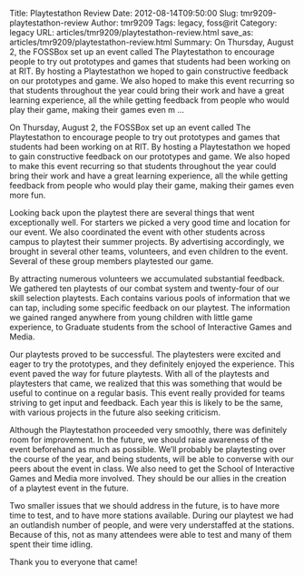 Title: Playtestathon Review
Date: 2012-08-14T09:50:00
Slug: tmr9209-playtestathon-review
Author: tmr9209
Tags: legacy, foss@rit
Category: legacy
URL: articles/tmr9209/playtestathon-review.html
save_as: articles/tmr9209/playtestathon-review.html
Summary: On Thursday, August 2, the FOSSBox set up an event called The Playtestathon to encourage people to try out prototypes and games that students had been working on at RIT. By hosting a Playtestathon we hoped to gain constructive feedback on our prototypes and game. We also hoped to make this event recurring so that students throughout the year could bring their work and have a great learning experience, all the while getting feedback from people who would play their game, making their games even m ... 

On Thursday, August 2, the FOSSBox set up an event called The Playtestathon to
encourage people to try out prototypes and games that students had been
working on at RIT. By hosting a Playtestathon we hoped to gain constructive
feedback on our prototypes and game. We also hoped to make this event
recurring so that students throughout the year could bring their work and have
a great learning experience, all the while getting feedback from people who
would play their game, making their games even more fun.

Looking back upon the playtest there are several things that went
exceptionally well. For starters we picked a very good time and location for
our event. We also coordinated the event with other students across campus to
playtest their summer projects. By advertising accordingly, we brought in
several other teams, volunteers, and even children to the event. Several of
these group members playtested our game.

By attracting numerous volunteers we accumulated substantial feedback. We
gathered ten playtests of our combat system and twenty-four of our skill
selection playtests. Each contains various pools of information that we can
tap, including some specific feedback on our playtest. The information we
gained ranged anywhere from young children with little game experience, to
Graduate students from the school of Interactive Games and Media.

Our playtests proved to be successful. The playtesters were excited and eager
to try the prototypes, and they definitely enjoyed the experience. This event
paved the way for future playtests. With all of the playtests and playtesters
that came, we realized that this was something that would be useful to
continue on a regular basis. This event really provided for teams striving to
get input and feedback. Each year this is likely to be the same, with various
projects in the future also seeking criticism.

Although the Playtestathon proceeded very smoothly, there was definitely room
for improvement. In the future, we should raise awareness of the event
beforehand as much as possible. We’ll probably be playtesting over the course
of the year, and being students, will be able to converse with our peers about
the event in class. We also need to get the School of Interactive Games and
Media more involved. They should be our allies in the creation of a playtest
event in the future.

Two smaller issues that we should address in the future, is to have more time
to test, and to have more stations available. During our playtest we had an
outlandish number of people, and were very understaffed at the stations.
Because of this, not as many attendees were able to test and many of them
spent their time idling.

Thank you to everyone that came!

